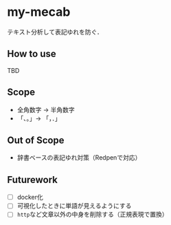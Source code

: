 # my-mecab

テキスト分析して表記ゆれを防ぐ．

## How to use

TBD

## Scope

- 全角数字 -> 半角数字
- 「、。」-> 「，．」

## Out of Scope

- 辞書ベースの表記ゆれ対策（Redpenで対応）

## Futurework

- [ ] docker化
- [ ] 可視化したときに単語が見えるようにする
- [ ] `http`など文章以外の中身を削除する（正規表現で置換）
